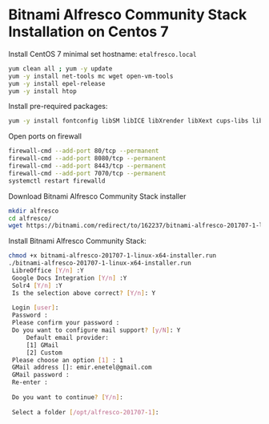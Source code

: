 # Bitnami Alfresco Community Stack Installation on Centos 7

Install CentOS 7 minimal
set hostname: ```etalfresco.local```

```sh
yum clean all ; yum -y update
yum -y install net-tools mc wget open-vm-tools
yum -y install epel-release
yum -y install htop
```
Install pre-required packages:
```sh
yum -y install fontconfig libSM libICE libXrender libXext cups-libs libGLU perl-Data-Dumper
```
Open ports on firewall
```sh
firewall-cmd --add-port 80/tcp --permanent
firewall-cmd --add-port 8080/tcp --permanent
firewall-cmd --add-port 8443/tcp --permanent
firewall-cmd --add-port 7070/tcp --permanent
systemctl restart firewalld
```
Download Bitnami Alfresco Community Stack installer
```sh
mkdir alfresco
cd alfresco/
wget https://bitnami.com/redirect/to/162237/bitnami-alfresco-201707-1-linux-x64-installer.run
```
Install Bitnami Alfresco Community Stack:
```sh
chmod +x bitnami-alfresco-201707-1-linux-x64-installer.run
./bitnami-alfresco-201707-1-linux-x64-installer.run
 LibreOffice [Y/n] :Y
 Google Docs Integration [Y/n] :Y
 Solr4 [Y/n] :Y
 Is the selection above correct? [Y/n]: Y
 
 Login [user]:
 Password :
 Please confirm your password :
 Do you want to configure mail support? [y/N]: Y
     Default email provider:
     [1] GMail
     [2] Custom
 Please choose an option [1] : 1
 GMail address []: emir.enetel@gmail.com
 GMail password :
 Re-enter :
 
 Do you want to continue? [Y/n]:
 
 Select a folder [/opt/alfresco-201707-1]:
```
